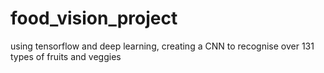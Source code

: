 # food_vision_project
using tensorflow and deep learning, creating a CNN to recognise over 131 types of fruits and veggies
